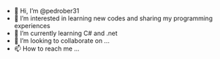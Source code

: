 - 👋 Hi, I’m @pedrober31
- 👀 I’m interested in learning new codes and sharing my programming experiences
- 🌱 I’m currently learning C# and .net
- 💞️ I’m looking to collaborate on ...
- 📫 How to reach me ...

<!---
pedrober31/pedrober31 is a ✨ special ✨ repository because its `README.md` (this file) appears on your GitHub profile.
You can click the Preview link to take a look at your changes.
--->
